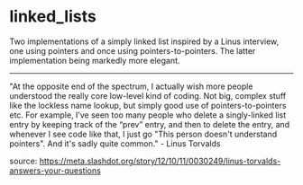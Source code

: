 # linked_lists

Two implementations of a  simply linked list inspired by a Linus interview, one using pointers and once using pointers-to-pointers. The latter implementation being markedly more elegant.

-------------------------------------------------------------------------------------------------------------------------------
"At the opposite end of the spectrum, I actually wish more people understood the really core low-level kind of coding. Not big, complex stuff like the lockless name lookup, but simply good use of pointers-to-pointers etc. For example, I’ve seen too many people who delete a singly-linked list entry by keeping track of the “prev” entry, and then to delete the entry, and whenever I see code like that, I just go "This person doesn't understand pointers". And it's sadly quite common." - Linus Torvalds

source: https://meta.slashdot.org/story/12/10/11/0030249/linus-torvalds-answers-your-questions

